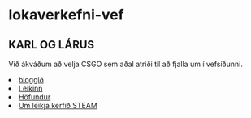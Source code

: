 # lokaverkefni-vef
## KARL OG LÁRUS

Við ákváðum að velja CSGO sem aðal atriði til að fjalla um í vefsíðunni.

  <li> 
              <a href="https://blog.counter-strike.net" target="_blank" title="Vefgrunnur">bloggið</a>        
            </li>  
            <li>
              <a href="https://store.steampowered.com/app/730/CounterStrike_Global_Offensive/" target="_blank" title="w3schools">Leikinn</a>
            </li>
            <li>
              <a href="https://en.wikipedia.org/wiki/Gabe_Newell" target="_blank" title="Fréttamiðill">Höfundur</a>
            </li>
            <li>
                <a href="https://store.steampowered.com/about/" target="_blank" title="Inna">Um leikja kerfið STEAM</a>
            </li> 
